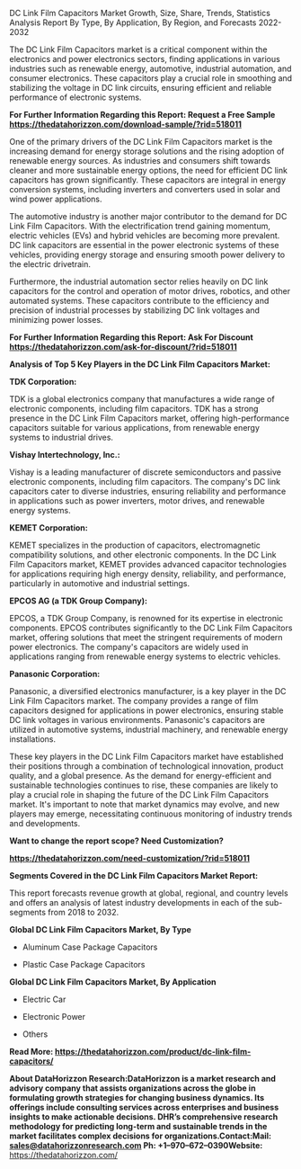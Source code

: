 DC Link Film Capacitors Market Growth, Size, Share, Trends, Statistics
Analysis Report By Type, By Application, By Region, and Forecasts
2022-2032

The DC Link Film Capacitors market is a critical component within the
electronics and power electronics sectors, finding applications in
various industries such as renewable energy, automotive, industrial
automation, and consumer electronics. These capacitors play a crucial
role in smoothing and stabilizing the voltage in DC link circuits,
ensuring efficient and reliable performance of electronic systems.

**For Further Information Regarding this Report: Request a Free Sample
<https://thedatahorizzon.com/download-sample/?rid=518011>**

One of the primary drivers of the DC Link Film Capacitors market is the
increasing demand for energy storage solutions and the rising adoption
of renewable energy sources. As industries and consumers shift towards
cleaner and more sustainable energy options, the need for efficient DC
link capacitors has grown significantly. These capacitors are integral
in energy conversion systems, including inverters and converters used in
solar and wind power applications.

The automotive industry is another major contributor to the demand for
DC Link Film Capacitors. With the electrification trend gaining
momentum, electric vehicles (EVs) and hybrid vehicles are becoming more
prevalent. DC link capacitors are essential in the power electronic
systems of these vehicles, providing energy storage and ensuring smooth
power delivery to the electric drivetrain.

Furthermore, the industrial automation sector relies heavily on DC link
capacitors for the control and operation of motor drives, robotics, and
other automated systems. These capacitors contribute to the efficiency
and precision of industrial processes by stabilizing DC link voltages
and minimizing power losses.

**For Further Information Regarding this Report: Ask For Discount
<https://thedatahorizzon.com/ask-for-discount/?rid=518011>**

**Analysis of Top 5 Key Players in the DC Link Film Capacitors Market:**

**TDK Corporation:**

TDK is a global electronics company that manufactures a wide range of
electronic components, including film capacitors. TDK has a strong
presence in the DC Link Film Capacitors market, offering
high-performance capacitors suitable for various applications, from
renewable energy systems to industrial drives.

**Vishay Intertechnology, Inc.:**

Vishay is a leading manufacturer of discrete semiconductors and passive
electronic components, including film capacitors. The company's DC link
capacitors cater to diverse industries, ensuring reliability and
performance in applications such as power inverters, motor drives, and
renewable energy systems.

**KEMET Corporation:**

KEMET specializes in the production of capacitors, electromagnetic
compatibility solutions, and other electronic components. In the DC Link
Film Capacitors market, KEMET provides advanced capacitor technologies
for applications requiring high energy density, reliability, and
performance, particularly in automotive and industrial settings.

**EPCOS AG (a TDK Group Company):**

EPCOS, a TDK Group Company, is renowned for its expertise in electronic
components. EPCOS contributes significantly to the DC Link Film
Capacitors market, offering solutions that meet the stringent
requirements of modern power electronics. The company's capacitors are
widely used in applications ranging from renewable energy systems to
electric vehicles.

**Panasonic Corporation:**

Panasonic, a diversified electronics manufacturer, is a key player in
the DC Link Film Capacitors market. The company provides a range of film
capacitors designed for applications in power electronics, ensuring
stable DC link voltages in various environments. Panasonic's capacitors
are utilized in automotive systems, industrial machinery, and renewable
energy installations.

These key players in the DC Link Film Capacitors market have established
their positions through a combination of technological innovation,
product quality, and a global presence. As the demand for
energy-efficient and sustainable technologies continues to rise, these
companies are likely to play a crucial role in shaping the future of the
DC Link Film Capacitors market. It's important to note that market
dynamics may evolve, and new players may emerge, necessitating
continuous monitoring of industry trends and developments.

**Want to change the report scope? Need Customization?**

**<https://thedatahorizzon.com/need-customization/?rid=518011>**

**Segments Covered in the DC Link Film Capacitors Market Report:**

This report forecasts revenue growth at global, regional, and country
levels and offers an analysis of latest industry developments in each of
the sub-segments from 2018 to 2032.

**Global DC Link Film Capacitors Market, By Type**

-   Aluminum Case Package Capacitors

-   Plastic Case Package Capacitors

**Global DC Link Film Capacitors Market, By Application**

-   Electric Car

-   Electronic Power

-   Others

**Read More:
<https://thedatahorizzon.com/product/dc-link-film-capacitors/>**

**About DataHorizzon Research:**DataHorizzon is a market research and
advisory company that assists organizations across the globe in
formulating growth strategies for changing business dynamics. Its
offerings include consulting services across enterprises and business
insights to make actionable decisions. DHR’s comprehensive research
methodology for predicting long-term and sustainable trends in the
market facilitates complex decisions for organizations.**Contact:Mail:**
<sales@datahorizzonresearch.com> **Ph**: +1–970–672–0390**Website:**
<https://thedatahorizzon.com/>

